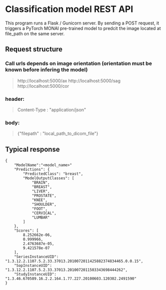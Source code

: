 # Classification model REST API

This program runs a Flask / Gunicorn server. By sending a POST request, it triggers a PyTorch MONAI pre-trained model to predcit the image located at file_path on the same server.


## Request structure

### Call urls depends on image orientation (orientation must be known before infering the model)
> http://localhost:5000/ax
> http://localhost:5000/sag
> http://localhost:5000/cor

### header:
> Content-Type : "application/json"

### body:

> {"filepath" : "local_path_to_dicom_file"}


## Typical response
```
{​​​​​​​​​​​​​​
    "ModelName":"<model_name>"
    "Predictions": {​​​​​​​​​​​​​​
        "PredictedClass": "breast",
        "ModelOutputClasses": [
            "BRAIN",
            "BREAST",
            "LIVER",
            "PROSTATE",
            "KNEE",
            "SHOULDER",
            "FOOT",
            "CERVICAL",
            "LUMBAR"  
        ]
    }​​​​​​​​​​​​​​​​​​​​​,
    "Scores": [
        8.252662e-06,
        0.999966,
        2.4763687e-05,
        9.421578e-07
    ],
    "SeriesInstanceUID": "1.3.12.2.1107.5.2.33.37013.2010072011425882374834465.0.0.15",
    "SopInstanceUID": "1.3.12.2.1107.5.2.33.37013.2010072011503343698444262",
    "StudyInstanceUID": "1.3.46.670589.16.2.2.164.1.77.227.20100603.120302.2491590"
}

```
